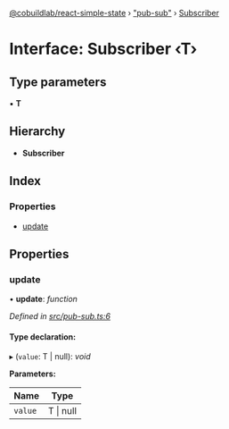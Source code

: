 [@cobuildlab/react-simple-state](../README.md) › ["pub-sub"](../modules/_pub_sub_.md) › [Subscriber](_pub_sub_.subscriber.md)

# Interface: Subscriber ‹**T**›

## Type parameters

▪ **T**

## Hierarchy

* **Subscriber**

## Index

### Properties

* [update](_pub_sub_.subscriber.md#update)

## Properties

###  update

• **update**: *function*

*Defined in [src/pub-sub.ts:6](https://github.com/cobuildlab/react-simple-state/blob/fa9a70c/src/pub-sub.ts#L6)*

#### Type declaration:

▸ (`value`: T | null): *void*

**Parameters:**

Name | Type |
------ | ------ |
`value` | T &#124; null |
